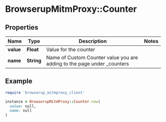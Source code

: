 # BrowserupMitmProxy::Counter

## Properties

| Name | Type | Description | Notes |
| ---- | ---- | ----------- | ----- |
| **value** | **Float** | Value for the counter |  |
| **name** | **String** | Name of Custom Counter value you are adding to the page under _counters |  |

## Example

```ruby
require 'browserup_mitmproxy_client'

instance = BrowserupMitmProxy::Counter.new(
  value: null,
  name: null
)
```

